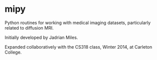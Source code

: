 mipy
====

Python routines for working with medical imaging datasets, particularly related to diffusion MRI.

Initially developed by Jadrian Miles.

Expanded collaboratively with the CS318 class, Winter 2014, at Carleton College.
